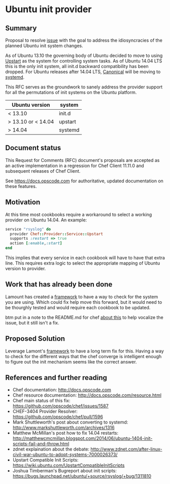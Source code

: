 Ubuntu init provider
====================

## Summary

Proposal to resolve [issue](https://github.com/opscode/chef/issues/1587) with the goal to address the idiosyncracies of the planned Ubuntu init system changes.

As of Ubuntu 13.10 the governing body of Ubuntu decided to move to using [Upstart](http://upstart.ubuntu.com/) as
the system for controlling system tasks. As of Ubuntu 14.04 LTS this is the only init system, all init.d backward compatibility has been dropped.
For Ubuntu releases after 14.04 LTS, [Canonical](http://www.markshuttleworth.com/archives/1316) will be moving to [systemd](http://www.freedesktop.org/wiki/Software/systemd/).

This RFC serves as the groundwork to sanely address the provider support for all the permutations of init systems on the Ubuntu platform.

| Ubuntu version     | system  |
| ------------------ | ------  |
| < 13.10            | init.d  |
| > 13.10 or < 14.04 | upstart |
| > 14.04            | systemd |

## Document status

This Request for Comments (RFC) document's proposals are accepted as an
active implementation in a regression for Chef Client 11.11.0 and subsequent releases of Chef
Client.

See  <https://docs.opscode.com> for authoritative, updated documentation on these features.

## Motivation

At this time most cookbooks require a workaround to select a working provider on Ubuntu 14.04. An example:

```ruby
service "rsyslog" do
  provider Chef::Provider::Service::Upstart
  supports :restart => true
  action [:enable,:start]
end
```

This implies that every service in each cookbook will have to have that extra line.
This requires extra logic to select the appropriate mapping of Ubuntu version to provider. 

## Work that has already been done

Lamount has created a [framework](https://github.com/opscode/chef/pull/1596) to have a way to check for the system you are using.
Which could fix help move this forward, but it would need to be thourghly tested and
would require each cookbook to be updated.

btm put in a note to the README.md for chef [about this](https://github.com/opscode/chef/commit/9e629347d519f3e9370f46efa1d48bec4ac8e152)
to help vocalize the issue, but it still isn't a fix.

## Proposed Solution

Leverage Lamont's [framework](https://github.com/opscode/chef/pull/1596) to have a long term fix for this. Having a way to check for the different ways that the
chef converge is intelligent enough to figure out the init mechanism seems like the correct answer.


## References and further reading

* Chef documentation: <http://docs.opscode.com>
* Chef resource documentation: <http://docs.opscode.com/resource.html>
* Chef main status of this fix: <https://github.com/opscode/chef/issues/1587>
* CHEF-3404 Provider Resolver: <https://github.com/opscode/chef/pull/1596>
* Mark Shuttleworth's post about converting to systemd: <http://www.markshuttleworth.com/archives/1316>
* Matthew McMillan's post how to fix 14.04 restarts: <http://matthewcmcmillan.blogspot.com/2014/06/ubuntu-1404-init-scripts-fail-and-throw.html>
* zdnet explaination about the debate: <http://www.zdnet.com/after-linux-civil-war-ubuntu-to-adopt-systems-7000026373/>
* Upstart Compatible Init Scripts: <https://wiki.ubuntu.com/UpstartCompatibleInitScripts>
* Joshua Timberman's Bugreport about init scripts: <https://bugs.launchpad.net/ubuntu/+source/rsyslog/+bug/1311810>
